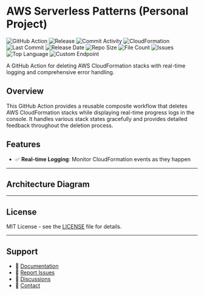 # AWS Serverless Patterns (Personal Project)

![GitHub Action](https://img.shields.io/badge/GitHub-Action-blue?logo=github)&nbsp;![Release](https://github.com/subhamay-bhattacharyya/5205-serverless-patterns-cft/actions/workflows/release.yaml/badge.svg)&nbsp;![Commit Activity](https://img.shields.io/github/commit-activity/t/subhamay-bhattacharyya/5205-serverless-patterns-cft)&nbsp;![CloudFormation](https://img.shields.io/badge/AWS-CloudFormation-orange?logo=amazonaws)&nbsp;![Last Commit](https://img.shields.io/github/last-commit/subhamay-bhattacharyya/5205-serverless-patterns-cft)&nbsp;![Release Date](https://img.shields.io/github/release-date/subhamay-bhattacharyya/5205-serverless-patterns-cft)&nbsp;![Repo Size](https://img.shields.io/github/repo-size/subhamay-bhattacharyya/5205-serverless-patterns-cft)&nbsp;![File Count](https://img.shields.io/github/directory-file-count/subhamay-bhattacharyya/5205-serverless-patterns-cft)&nbsp;![Issues](https://img.shields.io/github/issues/subhamay-bhattacharyya/5205-serverless-patterns-cft)&nbsp;![Top Language](https://img.shields.io/github/languages/top/subhamay-bhattacharyya/5205-serverless-patterns-cft)&nbsp;![Custom Endpoint](https://img.shields.io/endpoint?url=https://gist.githubusercontent.com/bsubhamay/b928a222f55fd80db56d283cf0e2bb17/raw/5205-serverless-patterns-cft.json?)


A GitHub Action for deleting AWS CloudFormation stacks with real-time logging and comprehensive error handling.

## Overview

This GitHub Action provides a reusable composite workflow that deletes AWS CloudFormation stacks while displaying real-time progress logs in the console. It handles various stack states gracefully and provides detailed feedback throughout the deletion process.

## Features

- ✅ **Real-time Logging**: Monitor CloudFormation events as they happen

---

## Architecture Diagram


---

## License

MIT License - see the [LICENSE](LICENSE) file for details.

---

## Support

- 📖 [Documentation](https://github.com/subhamay-bhattacharyya/5205-serverless-patterns-cft/wiki)
- 🐛 [Report Issues](https://github.com/subhamay-bhattacharyya/5205-serverless-patterns-cft/issues)
- 💬 [Discussions](https://github.com/subhamay-bhattacharyya/5205-serverless-patterns-cft/discussions)
- 📧 [Contact](mailto:support@subhamay.aws@gmail.com)